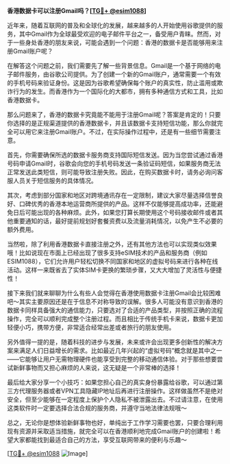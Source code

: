 **香港数据卡可以注册Gmail吗？[[TG💪+ @esim1088](https://t.me/s/esim1088)]**

近年来，随着互联网的普及和全球化的发展，越来越多的人开始使用谷歌提供的服务，其中Gmail作为全球最受欢迎的电子邮件平台之一，备受用户青睐。然而，对于一些身处香港的朋友来说，可能会遇到一个问题：香港的数据卡是否能够用来注册Gmail账户呢？

在解答这个问题之前，我们需要先了解一些背景信息。Gmail是一个基于网络的电子邮件服务，由谷歌公司提供。为了创建一个新的Gmail账户，通常需要一个有效的手机号码来验证身份。这是因为谷歌希望确保每个账户的真实性，防止滥用或欺诈行为的发生。而香港作为一个国际化的大都市，拥有多种通信方式和工具，比如香港数据卡。

那么问题来了，香港的数据卡究竟能不能用于注册Gmail呢？答案是肯定的！只要你选择的是正规渠道提供的香港数据卡，并且该数据卡支持短信功能，那么你就完全可以用它来注册Gmail账户。不过，在实际操作过程中，还是有一些细节需要注意。

首先，你需要确保所选的数据卡服务商支持国际短信发送。因为当您尝试通过香港号码申请Gmail时，谷歌会向您的手机号码发送一条验证码短信，如果服务商无法正常发送此类短信，则可能导致注册失败。因此，在购买数据卡时，请务必询问客服人员关于短信服务的具体情况。

其次，考虑到部分国家和地区对跨境通讯存在一定限制，建议大家尽量选择信誉良好、口碑优秀的香港本地运营商所提供的产品。这样不仅能够提高成功率，还能避免日后可能出现的各种麻烦。此外，如果您打算长期使用这个号码接收邮件或者其他重要通知的话，最好提前规划好套餐资费以及流量消耗情况，以免产生不必要的额外费用。

当然啦，除了利用香港数据卡直接注册之外，还有其他方法也可以实现类似效果哦！比如说现在市面上已经出现了很多支持eSIM技术的产品和服务商（例如ESIM1088），它们允许用户轻松切换不同国家和地区的虚拟号码来进行各种在线活动。这样一来既省去了实体SIM卡更换的繁琐步骤，又大大增加了灵活性与便捷性！

接下来我们就来聊聊为什么有些人会觉得在香港使用数据卡注册Gmail会比较困难吧～其实主要原因还是在于信息不对称导致的误解。很多人可能没有意识到香港的数据卡同样具备强大的通信能力，只要选对了合适的产品类型，并按照正确的流程操作，完全可以顺利完成整个注册过程。而且相比于传统手机卡来说，数据卡更加轻便小巧，携带方便，非常适合经常出差或者旅行的朋友使用。

另外值得一提的是，随着科技的进步与发展，未来或许会出现更多创新性的解决方案来满足人们日益增长的需求。比如最近几年兴起的“虚拟号码”概念就是其中之一——它能够让用户无需物理硬件也能享受到完整的移动通信体验。对于那些想要尝试新鲜事物而又担心麻烦的人来说，这无疑是一个非常棒的选择！

最后给大家分享一个小技巧：如果您担心自己的真实身份暴露给谷歌，可以通过第三方代理服务器或者VPN工具隐藏IP地址后再进行注册操作。这样做虽然不是绝对安全，但至少能够在一定程度上保护个人隐私不被泄露出去。不过请注意，在使用这类软件时一定要选择合法合规的服务商，并遵守当地法律法规哦～

总之，无论你是想体验新鲜事物也好，单纯出于工作学习需要也罢，只要合理利用现有资源并采取适当措施，就完全可以在香港顺利地完成Gmail账户的创建啦！希望大家都能找到最适合自己的方法，享受互联网带来的便利与乐趣～

[[TG💪+ @esim1088](https://t.me/s/esim1088) ![Image](https://i.postimg.cc/4NQfJmqS/Snipaste-2025-05-13-00-14-12.png)]